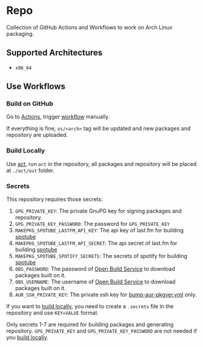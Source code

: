 # Repo

Collection of GitHub Actions and Workflows to work on Arch Linux packaging.

## Supported Architectures

- `x86_64`

## Use Workflows

### Build on GitHub

Go to [Actions](/../../actions), trigger [workflow](/../../actions/workflows/build-repo-packages.yml) manually.

If everything is fine, `os/<arch>` tag will be updated and new packages and repository are uploaded.

### Build Locally

Use [act](https://github.com/nektos/act), run `act` in the repository,
all packages and repository will be placed at `./act/out` folder.

### Secrets

This repository requires those secrets:

1. `GPG_PRIVATE_KEY`: The private GnuPG key for signing packages and repository.
2. `GPG_PRIVATE_KEY_PASSWORD`: The password for `GPG_PRIVATE_KEY`
3. `MAKEPKG_SPOTUBE_LASTFM_API_KEY`: The api key of last.fm for building [spotube](https://aur.archlinux.org/packages/spotube)
4. `MAKEPKG_SPOTUBE_LASTFM_API_SECRET`: The api secret of last.fm for building [spotube](https://aur.archlinux.org/packages/spotube)
5. `MAKEPKG_SPOTUBE_SPOTIFY_SECRETS`: The secrets of spotify for building [spotube](https://aur.archlinux.org/packages/spotube)
6. `OBS_PASSWORD`: The password of [Open Build Service](https://build.opensuse.org) to download packages built on it.
7. `OBS_USERNAME`: The username of [Open Build Service](https://build.opensuse.org) to download packages built on it.
8. `AUR_SSH_PRIVATE_KEY`: The private ssh key for [bump-aur-pkgver.yml](./.github/workflows/bump-aur-pkgver.yml) only.

If you want to [build locally](#build-locally), you need to create a `.secrets` file in the repository and use `KEY=VALUE` format.

Only secrets 1-7 are required for building packages and generating repository. `GPG_PRIVATE_KEY` and `GPG_PRIVATE_KEY_PASSWORD` are not needed if you [build locally](#build-locally).
